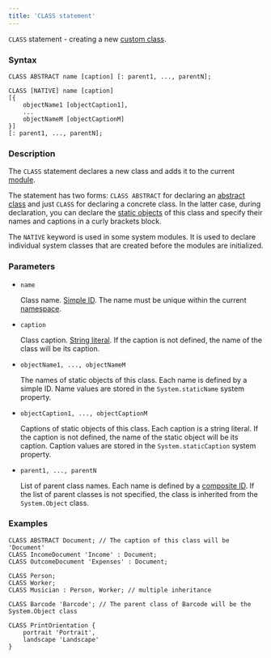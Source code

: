 ```yaml
---
title: 'CLASS statement'
---
```


`CLASS` statement - creating a new [custom class](User_classes.md).

### Syntax

```
CLASS ABSTRACT name [caption] [: parent1, ..., parentN];
 
CLASS [NATIVE] name [caption] 
[{
    objectName1 [objectCaption1],
    ...
    objectNameM [objectCaptionM]
}] 
[: parent1, ..., parentN];
```

### Description

The `CLASS` statement declares a new class and adds it to the current [module](Modules.md). 

The statement has two forms: `CLASS ABSTRACT` for declaring an [abstract class](User_classes.md#abstract) and just `CLASS` for declaring a concrete class. In the latter case, during declaration, you can declare the [static objects](Static_objects.md) of this class and specify their names and captions in a curly brackets block.   

The `NATIVE` keyword is used in some system modules. It is used to declare individual system classes that are created before the modules are initialized.

### Parameters

- `name`

    Class name. [Simple ID](IDs.md#id). The name must be unique within the current [namespace](Naming.md#namespace).

- `caption`

    Class caption. [String literal](Literals.md#strliteral). If the caption is not defined, the name of the class will be its caption.  

- `objectName1, ..., objectNameM`

    The names of static objects of this class. Each name is defined by a simple ID. Name values are stored in the `System.staticName` system property.

- `objectCaption1, ..., objectCaptionM`

    Captions of static objects of this class. Each caption is a string literal. If the caption is not defined, the name of the static object will be its caption. Caption values are stored in the `System.staticCaption` system property.

- `parent1, ..., parentN`

    List of parent class names. Each name is defined by a [composite ID](IDs.md#cid). If the list of parent classes is not specified, the class is inherited from the `System.Object` class.  

### Examples

```lsf
CLASS ABSTRACT Document; // The caption of this class will be 'Document'
CLASS IncomeDocument 'Income' : Document;
CLASS OutcomeDocument 'Expenses' : Document;

CLASS Person;
CLASS Worker;
CLASS Musician : Person, Worker; // multiple inheritance

CLASS Barcode 'Barcode'; // The parent class of Barcode will be the System.Object class

CLASS PrintOrientation {
    portrait 'Portrait',
    landscape 'Landscape'
}
```

